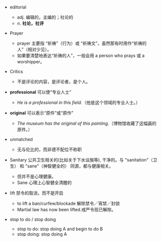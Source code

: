 - editorial
  - adj. 编辑的，主编的；社论的
  - n. **社论，社评**
- Prayer
  - prayer 主要指 “祈祷”（行为）或 “祈祷文”，虽然那有时用作“祈祷的人”（相对少见）。
  - 如果要清楚地表达“祈祷的人”，一般会用 a person who prays 或 a worshipper。
- Critics
  - 不是评论的内容，是评论者，是个人。
- **professional** 可以使“专业人士”  
   - *He is a professional in this field.*（他是这个领域的专业人士。）
- **original** 可以表示“原件”或“原作”  
   - *The museum has the original of this painting.*（博物馆收藏了这幅画的原件。）
- unmatched
  -  无与伦比的，而非德不配位不称职

- Sanitary 公共卫生相关的(比如关于下水设施等), 干净的。与 "sanitation"（卫生） 和 "sane"（神智健全的） 同源，都与健康相关。
  - 但并不是心理健康。
  - Sane 心理上心智健全清醒的

- lift 禁令的取消，而不是开启
  - to lift a ban/curfew/blockade 解除禁令╱宵禁╱封锁
  - Martial law has now been lifted.戒严令现已解除。

- stop to do / stop doing
  - stop to do: stop doing A and begin to do B
  - stop doing: stop doing A

